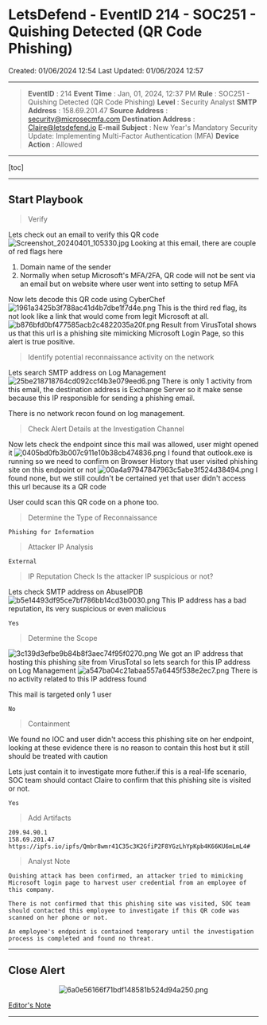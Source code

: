 # LetsDefend - EventID 214 - SOC251 - Quishing Detected (QR Code Phishing)
Created: 01/06/2024 12:54
Last Updated: 01/06/2024 12:57
***
>**EventID** : 214
**Event Time** : Jan, 01, 2024, 12:37 PM
**Rule** : SOC251 - Quishing Detected (QR Code Phishing)
**Level** : Security Analyst
**SMTP Address** : 158.69.201.47
**Source Address** : security@microsecmfa.com
**Destination Address** : Claire@letsdefend.io
**E-mail Subject** : New Year's Mandatory Security Update: Implementing Multi-Factor Authentication (MFA)
**Device Action** : Allowed
***
[toc]
***
## Start Playbook
>Verify

Lets check out an email to verify this QR code
![Screenshot_20240401_105330.jpg](/resources/Screenshot_20240401_105330.jpg)
Looking at this email, there are couple of red flags here
1. Domain name of the sender 
2. Normally when setup Microsoft's MFA/2FA, QR code will not be sent via an email but on website where user went into setting to setup MFA 

Now lets decode this QR code using CyberChef
![1961a3425b3f788ac41d4b7dbe1f7d4e.png](/resources/1961a3425b3f788ac41d4b7dbe1f7d4e.png)
This is the third red flag, its not look like a link that would come from legit Microsoft at all.
![b876bfd0bf477585acb2c4822035a20f.png](/resources/b876bfd0bf477585acb2c4822035a20f.png)
Result from VirusTotal shows us that this url is a phishing site mimicking Microsoft Login Page, so this alert is true positive.

>Identify potential reconnaissance activity on the network

Lets search SMTP address on Log Management
![25be218718764cd092ccf4b3e079eed6.png](/resources/25be218718764cd092ccf4b3e079eed6.png)
There is only 1 activity from this email, the destination address is Exchange Server so it make sense because this IP responsible for sending a phishing email. 

There is no network recon found on log management.

>Check Alert Details at the Investigation Channel

Now lets check the endpoint since this mail was allowed, user might opened it
![0405bd0fb3b007c911e10b38cb474836.png](/resources/0405bd0fb3b007c911e10b38cb474836.png)
I found that outlook.exe is running so we need to confirm on Browser History that user visited phishing site on this endpoint or not
![00a4a97947847963c5abe3f524d38494.png](/resources/00a4a97947847963c5abe3f524d38494.png)
I found none, but we still couldn't be certained yet that user didn't access this url because its a QR code

User could scan this QR code on a phone too.

>Determine the Type of Reconnaissance
```
Phishing for Information
```

>Attacker IP Analysis
```
External
```

>IP Reputation Check
Is the attacker IP suspicious or not?

Lets check SMTP address on AbuseIPDB
![b5e14493df95ce7bf786bb14cd3b0030.png](/resources/b5e14493df95ce7bf786bb14cd3b0030.png)
This IP address has a bad reputation, its very suspicious or even malicious
```
Yes
```

>Determine the Scope

![3c139d3efbe9b84b8f3aec74f95f0270.png](/resources/3c139d3efbe9b84b8f3aec74f95f0270.png)
We got an IP address that hosting this phishing site from VirusTotal so lets search for this IP address on Log Management
![a547ba04c21abaa557a6445f538e2ec7.png](/resources/a547ba04c21abaa557a6445f538e2ec7.png)
There is no activity related to this IP address found 

This mail is targeted only 1 user 
```
No
```

>Containment

We found no IOC and user didn't access this phishing site on her endpoint, looking at these evidence there is no reason to contain this host but it still should be treated with caution 

Lets just contain it to investigate more futher.if this is a real-life scenario, SOC team should contact Claire to confirm that this phishing site is visited or not. 
```
Yes
```

>Add Artifacts
```
209.94.90.1
158.69.201.47
https://ipfs.io/ipfs/Qmbr8wmr41C35c3K2GfiP2F8YGzLhYpKpb4K66KU6mLmL4#
```

>Analyst Note
```
Quishing attack has been confirmed, an attacker tried to mimicking Microsoft login page to harvest user credential from an employee of this company.

There is not confirmed that this phishing site was visited, SOC team should contacted this employee to investigate if this QR code was scanned on her phone or not.

An employee's endpoint is contained temporary until the investigation process is completed and found no threat.
```

***
## Close Alert
<div align=center>

![6a0e56166f71bdf148581b524d94a250.png](/resources/6a0e56166f71bdf148581b524d94a250.png)
</div>

[Editor's Note](https://files-ld.s3.us-east-2.amazonaws.com/Alert-Reports/EventID_214+-+SOC251+-+Quishing+Detected+(QR+Code+Phishing).pdf)
***